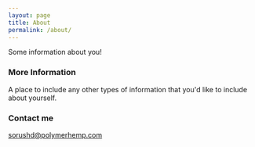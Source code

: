 ```yaml
---
layout: page
title: About
permalink: /about/
---
```


Some information about you!

### More Information

A place to include any other types of information that you'd like to include about yourself.

### Contact me

[sorushd@polymerhemp.com](mailto:sorushd@polymerhemp.com)
